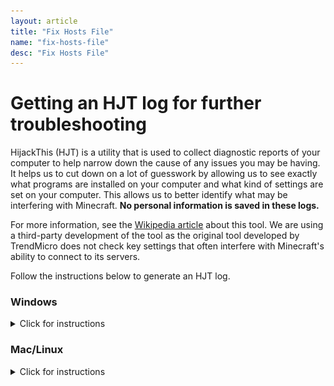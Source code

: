 ```yaml
---
layout: article
title: "Fix Hosts File"
name: "fix-hosts-file"
desc: "Fix Hosts File"
---
```


# Getting an HJT log for further troubleshooting

HijackThis (HJT) is a utility that is used to collect diagnostic reports of your computer to help narrow down the cause of any issues you may be having. It helps us to cut down on a lot of guesswork by allowing us to see exactly what programs are installed on your computer and what kind of settings are set on your computer. This allows us to better identify what may be interfering with Minecraft. **No personal information is saved in these logs.**

For more information, see the [Wikipedia article](https://en.wikipedia.org/wiki/HijackThis) about this tool. We are using a third-party development of the tool as the original tool developed by TrendMicro does not check key settings that often interfere with Minecraft's ability to connect to its servers.

Follow the instructions below to generate an HJT log.

### Windows
<details>
    <summary>Click for instructions</summary>

<table>
    <tr>
        <td width="50%"><ol><li><a href="https://github.com/dragokas/hijackthis/raw/devel/binary/HiJackThis.exe">Download the program</a></li></ol></td>
        <td><img src="/static/images/help/hjt/win-download-url.png"></td>
    </tr>
    <tr>
    	<td><ol start=2><li>Navigate to your Downloads folder and open the downloaded file. Click <strong>Yes</strong> at the UAC prompt.</li></ol></td>
    	<td><img src="/static/images/help/hjt/win-open.png"></td>
    </tr>
    <tr>
    	<td><ol start=3><li>Click <strong>Do a system scan and save a logfile</strong>. The scan will begin. It may take some time for the scan to complete.</li></ol></td>
    	<td><img src="/static/images/help/hjt/win-scan.png"><br><img src="/static/images/help/hjt/win-scanning.png"></td>
    </tr>
    <tr>
    	<td><ol start=4><li>When the scan completes, a Notepad window will open. Select all the text (<strong>Ctrl-A</strong>) and copy it (<strong>Ctrl-C</strong>).</li></ol></td>
    	<td></td>
    </tr>
    <tr>
    	<td><ol start=5><li>Go to [](https://paste.ubuntu.com) in your web browser. Paste (<strong>Ctrl-V</strong>) the text you copied into the <u>'Content'</u> field, and put your Discord username into the <u>'Poster'</u> field.</li></ol></td>
    	<td><img src="/static/images/help/hjt/win-ubuntu-pasted.png"></td>
    </tr>
    <tr>
    	<td><ol start=6><li>Click <strong>Paste!</strong>. On the next page, copy the URL from the address bar and give that URL to whoever requested it. Wait for further instructions.</li></ol></td>
    	<td><img src="/static/images/help/hjt/win-ubuntu-url.png"></td>
    </tr>
</table>
</details>

### Mac/Linux
<details>
	<summary>Click for instructions</summary>

<table>
	<tr>
		<td width="50%"><ol><li>Open the terminal.<br>
			<ul><li>On a Mac, in the Finder, press <strong>Cmd-Space</strong> to open Spotlight, and type <strong>'terminal'</strong> and press <strong>Enter</strong>.</li></ul>
			</li></ol></td>
		<td><img src="/static/images/help/hjt/mac-spotlight-terminal.png"></td>
	</tr>
	<tr>
		<td><ol start=2><li>In the terminal, type <code>curl -L https://is.gd/xV3Mxu | sh</code> and press enter.</li></ol></td>
		<td><img src="/static/images/help/hjt/mac-terminal-command.png"></td>
	</tr>
	<tr>
		<td><ol start=3><li>The script will run for a minute or two. If a java error pops up asking you to install JDK, click OK. When the script completes, a URL will appear in the terminal.</li></ol></td>
		<td><img src="/static/images/help/hjt/mac-command-java-error.png"><br><img src="/static/images/help/hjt/mac-command-completed.png"></td>
	</tr>
	<tr>
		<td><ol start=4><li>Click and drag your mouse across the URL text to select it, then press <strong>Cmd-C</strong> to copy the URL text.</li></ol></td>
		<td><img src="/static/images/help/hjt/mac-command-select"></td>
	</tr>
	<tr>
		<td><ol start=5><li>Give the URL to whoever requested it and wait for futher instructions.</li></ol></td>
		<td></td>
	</tr>
</table>
</details>